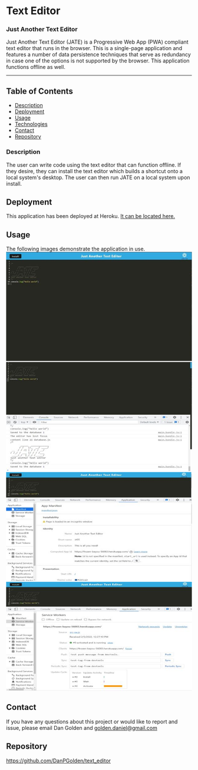 # Text Editor

### Just Another Text Editor
Just Another Text Editor (JATE) is a Progressive Web App (PWA) compliant text editor that runs in the browser.  This is a single-page application and features a number of data persistence techniques that serve as redundancy in case one of the options is not supported by the browser.  This application functions offline as well.
***

## Table of Contents
* [Description](#description)
* [Deployment](#deployment)
* [Usage](#usage)
* [Technologies](#technologies)
* [Contact](#contact)
* [Repository](#repository)

### Description
The user can write code using the text editor that can function offline.  If they desire, they can install the text editor which builds a shortcut onto a local system's desktop. The user can then run JATE on a local system upon install.

## Deployment
This application has been deployed at Heroku. [It can be located here.](https://frozen-bayou-56083.herokuapp.com/)

## Usage
The following images demonstrate the application in use.
![JATE_Main](textedit.jpg)
![JATE_Console_log](textedit2.jpg)
![JATE_Manifest](textedit3.jpg)
![JATE_ServiceWorker](textedit4.jpg)


## Contact
If you have any questions about this project or would like to report and issue, please email Dan Golden and golden.daniel@gmail.com

## Repository
https://github.com/DanPGolden/text_editor